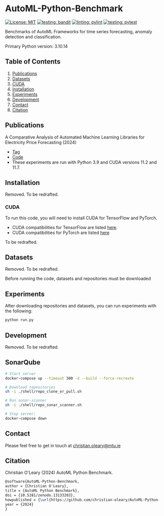 # AutoML-Python-Benchmark

[![License: MIT](https://img.shields.io/badge/License-MIT-yellowgreen.svg)](https://opensource.org/licenses/MIT)
[![testing: bandit](https://github.com/christian-oleary/AutoML-Python-Benchmark/actions/workflows/bandit.yml/badge.svg)](https://github.com/christian-oleary/AutoML-Python-Benchmark/actions/workflows/bandit.yml)
[![linting: pylint](https://github.com/christian-oleary/AutoML-Python-Benchmark/actions/workflows/pylint.yml/badge.svg)](https://github.com/christian-oleary/AutoML-Python-Benchmark/actions/workflows/pylint.yml)
[![testing: pytest](https://github.com/christian-oleary/AutoML-Python-Benchmark/actions/workflows/pytest.yml/badge.svg)](https://github.com/christian-oleary/AutoML-Python-Benchmark/actions/workflows/pytest.yml)

Benchmarks of AutoML Frameworks for time series forecasting, anomaly detection and classification.

Primary Python version: 3.10.14

## Table of Contents

1. [Publications](#publications)
2. [Datasets](#datasets)
3. [CUDA](#cuda)
4. [Installation](#installation)
5. [Experiments](#experiments)
6. [Development](#development)
7. [Contact](#contact)
8. [Citation](#citation)

## Publications

A Comparative Analysis of Automated Machine Learning Libraries for Electricity Price Forecasting (2024)

- [Tag](https://github.com/christian-oleary/AutoML-Python-Benchmark/releases/tag/electricity_price_forecasting)
- [Code](https://github.com/christian-oleary/AutoML-Python-Benchmark/tree/c436f3f83e6872ab8a4bb430923fc5aaf64f5ade)
- These experiments are run with Python 3.9 and CUDA versions 11.2 and 11.7.



## Installation

Removed. To be redrafted.

### CUDA

To run this code, you will need to install CUDA for TensorFlow and PyTorch.

- CUDA compatibilities for TensorFlow are listed [here](https://www.tensorflow.org/install/source_windows).
- CUDA compatibilities for PyTorch are listed [here](https://pytorch.org/blog/deprecation-cuda-python-support/)

To be redrafted.

## Datasets

Removed. To be redrafted.

Before running the code, datasets and repositories must be downloaded

## Experiments

After downloading repositories and datasets, you can run experiments with the following:

```bash
python run.py
```

## Development

Removed. To be redrafted.

<!--
After installation and the download of repositories and datasets, you can run functional tests with:

```bash
pip install -r ./tests/requirements.txt
python -m pytest tests/functional_tests.py
```

Linting:

```bash
pip install -r ./tests/requirements.txt
python -m pylint src
python -m pylint src --disable=all --enable=W0102
```

Check if TensorFlow/PyTorch can access GPUs:

```bash
python ./tests/gpu_test.py
```

SonarQube:

```bash
# 1. Run server
docker run -d --name sonarqube -e SONAR_ES_BOOTSTRAP_CHECKS_DISABLE=true -p 9000:9000 sonarqube:latest
# 2. (Create a project and token on the server at http://localhost:9000)
# 3. Run scanner
sonar-scanner -D"sonar.projectKey=PROJECT_NAME" -D"sonar.sources=." -D"sonar.host.url=http://localhost:9000" -D"sonar.token=GENERATED_TOKEN"
```

Profiling:

```bash
python -m cProfile -s time run.py > profile_verbose.txt
cat profile_verbose.txt | grep -e dataset_formatting.py -e forecasting.py -e util.py -e cumtime | grep -v "(<" > profile_summary.txt
```

Coverage report:

```bash
pip install -r ./tests/requirements.txt
coverage run -m pytest tests/functional_tests.py
coverage report --omit="env/*,venv/*,.env/*,.venv/*,*AppData*,*python37*,tests/*"
rm .coverage
``` -->

## SonarQube

```bash
# Start server
docker-compose up --timeout 300 -d --build --force-recreate

# Download repositories
sh -i ./shell/repo_clone_or_pull.sh

# Run sonar-scanner
sh -i ./shell/repo_sonar_scanner.sh

# Stop server:
docker-compose down
```

## Contact

Please feel free to get in touch at <christian.oleary@mtu.ie>

## Citation

Christian O'Leary (2024) AutoML Python Benchmark.

```latex
@software{AutoML-Python-Benchmark,
author = {Christian O'Leary},
title = {AutoML Python Benchmark},
doi = {10.5281/zenodo.13133203},
howpublished = {\url{https://github.com/christian-oleary/AutoML-Python-Benchmark}},
year = {2024}
}
```
